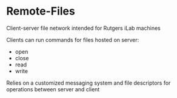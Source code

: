 # Remote-Files

Client-server file network intended for Rutgers iLab machines

Clients can run commands for files hosted on server:
* open
* close
* read
* write

Relies on a  customized messaging system and file descriptors for operations between server and client
